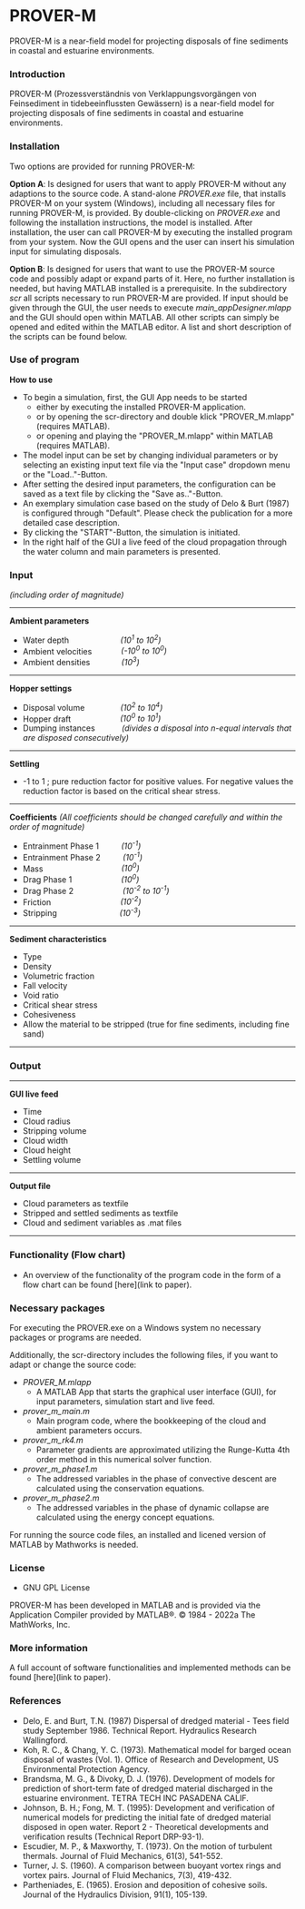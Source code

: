 # PROVER-M
PROVER-M is a near-field model for projecting disposals of fine sediments in coastal and estuarine environments.


### Introduction

PROVER-M (Prozessverständnis von Verklappungsvorgängen von Feinsediment in tidebeeinflussten Gewässern) is a near-field model for projecting disposals of fine sediments in coastal and estuarine environments.


### Installation

Two options are provided for running PROVER-M:

**Option A**: Is designed for users that want to apply PROVER-M without any adaptions to the source code. A stand-alone _PROVER.exe_ file, that installs PROVER-M on your system (Windows), including all necessary files for running PROVER-M, is provided. By double-clicking on _PROVER.exe_ and following the installation instructions, the model is installed. After installation, the user can call PROVER-M by executing the installed program from your system. Now the GUI opens and the user can insert his simulation input for simulating disposals.

**Option B**: Is designed for users that want to use the PROVER-M source code and possibly adapt or expand parts of it. Here, no further installation is needed, but having MATLAB installed is a prerequisite. In the subdirectory _scr_ all scripts necessary to run PROVER-M are provided. If input should be given through the GUI, the user needs to execute _main_appDesigner.mlapp_ and the GUI should open within MATLAB. All other scripts can simply be opened and edited within the MATLAB editor. A list and short description of the scripts can be found below.


### Use of program

**How to use**
* To begin a simulation, first, the GUI App needs to be started 
	* either by executing the installed PROVER-M application.
	* or by opening the scr-directory and double klick "PROVER_M.mlapp" (requires MATLAB).
	* or opening and playing the "PROVER_M.mlapp" within MATLAB (requires MATLAB). 
* The model input can be set by changing individual parameters or by selecting an existing input text file via the "Input case" dropdown menu or the "Load.."-Button.
* After setting the desired input parameters, the configuration can be saved as a text file by clicking the "Save as.."-Button. 
* An exemplary simulation case based on the study of Delo & Burt (1987) is configured through "Default". Please check the publication for a more detailed case description.
* By clicking the "START"-Button, the simulation is initiated.
* In the right half of the GUI a live feed of the cloud propagation through the water column and main parameters is presented.


### Input

*(including order of magnitude)*

---

**Ambient parameters**
- Water depth   &nbsp;&nbsp;&nbsp;&nbsp;&nbsp;&nbsp;&nbsp;&nbsp;&nbsp;&nbsp;&nbsp;&nbsp;&nbsp;&nbsp;&nbsp;&nbsp;&nbsp;&nbsp;&nbsp;&nbsp;&nbsp;&nbsp;*(10<sup>1</sup> to 10<sup>2</sup>)*
- Ambient velocities   &nbsp;&nbsp;&nbsp;&nbsp;&nbsp;&nbsp;&nbsp;&nbsp;&nbsp;&nbsp;&nbsp;&nbsp;*(-10<sup>0</sup> to 10<sup>0</sup>)*
- Ambient densities   &nbsp;&nbsp;&nbsp;&nbsp;&nbsp;&nbsp;&nbsp;&nbsp;&nbsp;&nbsp;&nbsp;&nbsp;&nbsp;*(10<sup>3</sup>)*
---	
**Hopper settings**
- Disposal volume   &nbsp;&nbsp;&nbsp;&nbsp;&nbsp;&nbsp;&nbsp;&nbsp;&nbsp;&nbsp;&nbsp;&nbsp;&nbsp;&nbsp;&nbsp;*(10<sup>2</sup> to 10<sup>4</sup>)*
- Hopper draft   &nbsp;&nbsp;&nbsp;&nbsp;&nbsp;&nbsp;&nbsp;&nbsp;&nbsp;&nbsp;&nbsp;&nbsp;&nbsp;&nbsp;&nbsp;&nbsp;&nbsp;&nbsp;&nbsp;&nbsp;&nbsp;*(10<sup>0</sup> to 10<sup>1</sup>)*
- Dumping instances &nbsp;&nbsp;&nbsp;&nbsp;&nbsp;&nbsp;&nbsp;&nbsp;&nbsp;&nbsp; *(divides a disposal into n-equal intervals that are disposed consecutively)*
---	
**Settling**			
* -1 to 1 ; pure reduction factor for positive values. For negative values the reduction factor is based on the critical shear stress.
---
**Coefficients** *(All coefficients should be changed carefully and within the order of magnitude)*
- Entrainment Phase 1 &nbsp;&nbsp;&nbsp;&nbsp;&nbsp;&nbsp;&nbsp;&nbsp;  *(10<sup>-1</sup>)*
- Entrainment Phase 2 &nbsp;&nbsp;&nbsp;&nbsp;&nbsp;&nbsp;&nbsp;&nbsp;  *(10<sup>-1</sup>)*
- Mass  &nbsp;&nbsp;&nbsp;&nbsp;&nbsp;&nbsp;&nbsp;&nbsp;&nbsp;&nbsp;&nbsp;&nbsp;&nbsp;&nbsp;&nbsp;&nbsp;&nbsp;&nbsp;&nbsp;&nbsp;&nbsp;&nbsp;&nbsp;&nbsp;&nbsp;&nbsp;&nbsp;&nbsp;&nbsp;&nbsp;&nbsp;&nbsp;&nbsp;  *(10<sup>0</sup>)*
- Drag Phase 1  &nbsp;&nbsp;&nbsp;&nbsp;&nbsp;&nbsp;&nbsp;&nbsp;&nbsp;&nbsp;&nbsp;&nbsp;&nbsp;&nbsp;&nbsp;&nbsp;&nbsp;&nbsp;&nbsp;&nbsp;  *(10<sup>0</sup>)*
- Drag Phase 2 	&nbsp;&nbsp;&nbsp;&nbsp;&nbsp;&nbsp;&nbsp;&nbsp;&nbsp;&nbsp;&nbsp;&nbsp;&nbsp;&nbsp;&nbsp;&nbsp;&nbsp;&nbsp;&nbsp;&nbsp;  *(10<sup>-2</sup> to 10<sup>-1</sup>)*
- Friction  &nbsp;&nbsp;&nbsp;&nbsp;&nbsp;&nbsp;&nbsp;&nbsp;&nbsp;&nbsp;&nbsp;&nbsp;&nbsp;&nbsp;&nbsp;&nbsp;&nbsp;&nbsp;&nbsp;&nbsp;&nbsp;&nbsp;&nbsp;&nbsp;&nbsp;&nbsp;&nbsp;&nbsp;&nbsp;  *(10<sup>-2</sup>)*
- Stripping  &nbsp;&nbsp;&nbsp;&nbsp;&nbsp;&nbsp;&nbsp;&nbsp;&nbsp;&nbsp;&nbsp;&nbsp;&nbsp;&nbsp;&nbsp;&nbsp;&nbsp;&nbsp;&nbsp;&nbsp;&nbsp;&nbsp;&nbsp;&nbsp;&nbsp;&nbsp;  *(10<sup>-3</sup>)*
---
**Sediment characteristics**
- Type
- Density
- Volumetric fraction
- Fall velocity
- Void ratio
- Critical shear stress
- Cohesiveness
- Allow the material to be stripped (true for fine sediments, including fine sand)

--- 


### Output
---
**GUI live feed**
- Time
- Cloud radius
- Stripping volume
- Cloud width
- Cloud height
- Settling volume
---
**Output file**
- Cloud parameters as textfile
- Stripped and settled sediments as textfile
- Cloud and sediment variables as .mat files
---


### Functionality (Flow chart)
- An overview of the functionality of the program code in the form of a flow chart can be found \[here](link to paper).


### Necessary packages
 For executing the PROVER.exe on a Windows system no necessary packages or programs are needed.
 
 Additionally, the scr-directory includes the following files, if you want to adapt or change the source code:
- *PROVER_M.mlapp*
	- A MATLAB App that starts the graphical user interface (GUI), for input parameters, simulation start and live feed.
- *prover_m_main.m*
	- Main program code, where the bookkeeping of the cloud and ambient parameters occurs.
- *prover_m_rk4.m*
	- Parameter gradients are approximated utilizing the Runge-Kutta 4th order method in this numerical solver function.
- *prover_m_phase1.m*
	- The addressed variables in the phase of convective descent are calculated using the conservation equations.
- *prover_m_phase2.m*
	- The addressed variables in the phase of dynamic collapse are calculated using the energy concept equations. 

For running the source code files, an installed and licened version of MATLAB by Mathworks is needed.


### License

* GNU GPL License

PROVER-M has been developed in MATLAB and is provided via the Application Compiler provided by MATLAB®. © 1984 - 2022a The MathWorks, Inc.


### More information

A full account of software functionalities and implemented methods can be found \[here](link to paper).


### References

* Delo, E. and Burt, T.N. (1987) Dispersal of dredged material - Tees field study September 1986. Technical Report. Hydraulics Research Wallingford. 
* Koh, R. C., & Chang, Y. C. (1973). Mathematical model for barged ocean disposal of wastes (Vol. 1). Office of Research and Development, US Environmental Protection Agency.
* Brandsma, M. G., & Divoky, D. J. (1976). Development of models for prediction of short-term fate of dredged material discharged in the estuarine environment. TETRA TECH INC PASADENA CALIF.
* Johnson, B. H.; Fong, M. T. (1995): Development and verification of numerical models for predicting the initial fate of dredged material disposed in open water. Report 2 - Theoretical developments and verification results (Technical Report DRP-93-1).
* Escudier, M. P., & Maxworthy, T. (1973). On the motion of turbulent thermals. Journal of Fluid Mechanics, 61(3), 541-552.
* Turner, J. S. (1960). A comparison between buoyant vortex rings and vortex pairs. Journal of Fluid Mechanics, 7(3), 419-432.
* Partheniades, E. (1965). Erosion and deposition of cohesive soils. Journal of the Hydraulics Division, 91(1), 105-139.

  			
